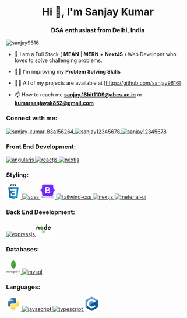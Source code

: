 <h1 align="center">Hi 👋, I'm Sanjay Kumar</h1>
<h3 align="center">DSA enthusiast from Delhi, India</h3>

<p align="left">
    <img src="https://komarev.com/ghpvc/?username=sanjay9616&label=Profile%20views&color=0e75b6&style=flat" alt="sanjay9616" />
</p>


- 🌱 I am a Full Stack ( **MEAN** | **MERN** + **NextJS** ) Web Developer who loves to solve challenging problems.

- 🏋🏻 I’m improving my **Problem Solving Skills**

- 👨‍💻 All of my projects are available at [https://github.com/sanjay9616]

- 📫 How to reach me **sanjay.18bit1109@abes.ac.in** or **kumarsanjaysk852@gmail.com**

<h3 align="left">Connect with me:</h3>

<p align="left">
    <a href="https://www.linkedin.com/in/sanjay-kumar-83a156264/" target="blank">
        <img align="center" src="https://raw.githubusercontent.com/rahuldkjain/github-profile-readme-generator/master/src/images/icons/Social/linked-in-alt.svg" alt="sanjay-kumar-83a156264" height="30" width="40" />
    </a>
    <a href="https://leetcode.com/sanjay12345678/" target="blank">
        <img align="center" src="https://raw.githubusercontent.com/rahuldkjain/github-profile-readme-generator/master/src/images/icons/Social/leet-code.svg" alt="sanjay12345678" height="30" width="40"/>
    </a>
    <a href="https://www.codechef.com/users/sanjay12345678" target="blank" >
        <img align="center" src="https://cdn.jsdelivr.net/npm/simple-icons@v3/icons/codechef.svg" alt="sanjay12345678" height="30" width="40"/>
    </a>
</p>

<h3 align="left">Front End Development:</h3>

<p align="left">
    <a href="https://angular.io/" target="_blank" title="Angular JS">
        <img src="https://angular.io/assets/images/logos/angular/shield-large.svg" alt="angularjs" width="40" height="40"/>
    </a>
    <a href="https://reactjs.org/" target="_blank" title="React JS">
        <img src="https://raw.githubusercontent.com/react-icons/react-icons/master/react-icons.svg" alt="reactjs" width="40" height="40"/>
    </a>
    <a href="https://nextjs.org/" target="_blank" title="Next JS">
        <img src="https://camo.githubusercontent.com/39791c3e4c4387b8b913628a8f258768ea3a4a71fc815ced2219f81c22c71f6a/68747470733a2f2f6173736574732e76657263656c2e636f6d2f696d6167652f75706c6f61642f76313636323133303535392f6e6578746a732f49636f6e5f6c696768745f6261636b67726f756e642e706e67" alt="nextjs" width="40" height="40"/>
    </a>
</p>

<h3 align="left">Styling:</h3>

<p align="left">
    <a href="https://www.w3schools.com/css/" target="_blank" title="CSS">
        <img src="https://raw.githubusercontent.com/devicons/devicon/master/icons/css3/css3-original-wordmark.svg" alt="css" width="40" height="40"/>
    </a>
    <a href="https://docs.gitlab.com/ee/development/fe_guide/style/scss.html" target="_blank" title="SCSS">
        <img src="https://mrmlnc.gallerycdn.vsassets.io/extensions/mrmlnc/vscode-scss/0.10.0/1620496769738/Microsoft.VisualStudio.Services.Icons.Default" alt="scss" width="40" height="40"/>
    </a>
    <a href="https://getbootstrap.com/" target="_blank" title="Bootatrap">
        <img src="https://raw.githubusercontent.com/devicons/devicon/master/icons/bootstrap/bootstrap-plain-wordmark.svg" alt="bootstrap" width="40" height="40"/>
    </a>
    <a href="https://tailwindcss.com/" target="_blank" title="Tailwind CSS">
        <img src="https://upload.wikimedia.org/wikipedia/commons/thumb/d/d5/Tailwind_CSS_Logo.svg/1200px-Tailwind_CSS_Logo.svg.png" alt="tailwind-css" width="40" height="40"/>
    </a>
    <a href="https://material.angular.io/" target="_blank" title="Angular Material">
        <img src="https://uploads-ssl.webflow.com/621765eac54e9f270915cf4f/62274c4c390ba687a626b18a_download__1_.png" alt="nextjs" width="40" height="40"/>
    </a>
    <a href="https://mui.com/material-ui/" target="_blank" title="Material-UI">
        <img src="https://mui.com/static/logo.png" alt="meterial-ui" width="40" height="40"/>
    </a>
</p>

<h3 align="left">Back End Development:</h3>

<p align="left">
    <a href="https://expressjs.com/" target="_blank" title="Express JS">
        <img src="https://cdn.icon-icons.com/icons2/2699/PNG/512/expressjs_logo_icon_169185.png" alt="expressjs" width="40" height="40"/>
    </a>
    <a href="https://nodejs.org/en" target="_blank" title="Node JS">
        <img src="https://raw.githubusercontent.com/devicons/devicon/master/icons/nodejs/nodejs-original-wordmark.svg" alt="nodejs" width="40" height="40"/>
    </a>
</p>

<h3 align="left">Databases:</h3>

<p align="left">
    <a href="https://www.mongodb.com/" target="_blank" title="Mongo DB">
        <img src="https://raw.githubusercontent.com/devicons/devicon/master/icons/mongodb/mongodb-original-wordmark.svg" alt="mongodb" width="40" height="40"/>
    </a>
    <a href="https://www.mysql.com/" target="_blank" title="My SQL">
        <img src="https://1000logos.net/wp-content/uploads/2020/08/MySQL-Logo.png" alt="mysql" width="40" height="40"/>
    </a>
</p>

<h3 align="left">Languages:</h3>

<p align="left">
    <a href="https://www.python.org/" target="_blank" title="Python">
        <img src="https://raw.githubusercontent.com/devicons/devicon/master/icons/python/python-original.svg" alt="python" width="40" height="40"/>
    </a>
    <a href="https://developer.mozilla.org/en-US/docs/Web/JavaScript" target="_blank" title="JavaScript">
        <img src="https://logos-world.net/wp-content/uploads/2023/02/JavaScript-Logo.png" alt="javascript" width="40" height="40"/>
    </a>
    <a href="https://www.typescriptlang.org/docs/" target="_blank" title="TypeScript">
        <img src="https://w7.pngwing.com/pngs/74/362/png-transparent-typescript-plain-logo-icon-thumbnail.png" alt="typescript" width="40" height="40"/>
    </a>
    <a href="https://www.cprogramming.com/" target="_blank" title="C">
        <img src="https://raw.githubusercontent.com/devicons/devicon/master/icons/c/c-original.svg" alt="c" width="40" height="40"/>
    </a>
</p>